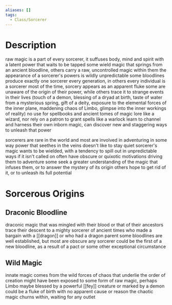 ```yaml
---
aliases: []
tags:
  - Class/Sorcerer
---
```

# Description
raw magic is a part of every sorcerer, it suffuses body, mind and spirit with a latent power that waits to be tapped
some wield magic that springs from an ancient bloodline, others carry a raw, uncontrolled magic within them
the appearance of a sorcerer's powers is wildly unpredictable
some bloodlines produce exactly one sorcerer every generation, in others every individual is a sorcerer
most of the time, sorcery appears as an apparent fluke
some are unaware of the origin of their power, while others trace it to strange events in their lives (touch of a demon, blessing of a dryad at birth, taste of water from a mysterious spring, gift of a deity, exposure to the elemental forces of the inner plane, maddening chaos of Limbo, glimpse into the inner workings of reality)
no use for spellbooks and ancient tomes of magic lore like a wizard, nor rely on a patron to grant spells like a warlock
learn to channel and harness their own inborn magic, can discover new and staggering ways to unleash that power

sorcerers are rare in the world and most are involved in adventuring in some way
power that seethes in the veins doesn't like to stay quiet
sorcerer's magic wants to be wielded, with a tendency to spill out in unpredictable ways if it isn't called on
often have obscure or quixotic motivations driving them to adventure
some seek a greater understanding of the magic that infuses them, or to answer the mystery of its origin
others hope to get rid of it, or to unleash its full potential
# Sorcerous Origins
## Draconic Bloodline
draconic magic that was mingled with their blood or that of their ancestors
trace their descent to a mighty sorcerer of ancient times who made a bargain with a [[dragon]] or who had a dragon parent
some bloodlines are well established, but most are obscure
any sorcerer could be the first of a new bloodline, as a result of a pact or some other exceptional circumstance
## Wild Magic
innate magic comes from the wild forces of chaos that underlie the order of creation
might have been exposed to some form of raw magic, perhaps Limbo
maybe blessed by a powerful [[fey]] creature or marked by a demon
could be a fluke of birth with no apparent cause or reason
the chaotic magic churns within, waiting for any outlet